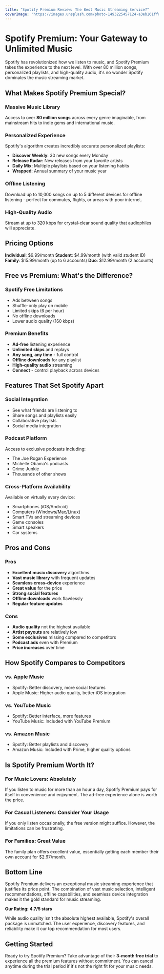 ```yaml
---
title: "Spotify Premium Review: The Best Music Streaming Service?"
coverImage: "https://images.unsplash.com/photo-1493225457124-a3eb161ffa5f?ixlib=rb-4.0.3&auto=format&fit=crop&w=1200&q=80"
---
```


# Spotify Premium: Your Gateway to Unlimited Music

Spotify has revolutionized how we listen to music, and Spotify Premium takes the experience to the next level. With over 80 million songs, personalized playlists, and high-quality audio, it's no wonder Spotify dominates the music streaming market.

## What Makes Spotify Premium Special?

### Massive Music Library
Access to over **80 million songs** across every genre imaginable, from mainstream hits to indie gems and international music.

### Personalized Experience
Spotify's algorithm creates incredibly accurate personalized playlists:
- **Discover Weekly**: 30 new songs every Monday
- **Release Radar**: New releases from your favorite artists
- **Daily Mix**: Multiple playlists based on your listening habits
- **Wrapped**: Annual summary of your music year

### Offline Listening
Download up to 10,000 songs on up to 5 different devices for offline listening - perfect for commutes, flights, or areas with poor internet.

### High-Quality Audio
Stream at up to 320 kbps for crystal-clear sound quality that audiophiles will appreciate.

## Pricing Options

**Individual**: $9.99/month
**Student**: $4.99/month (with valid student ID)
**Family**: $15.99/month (up to 6 accounts)
**Duo**: $12.99/month (2 accounts)

## Free vs Premium: What's the Difference?

### Spotify Free Limitations
- Ads between songs
- Shuffle-only play on mobile
- Limited skips (6 per hour)
- No offline downloads
- Lower audio quality (160 kbps)

### Premium Benefits
- **Ad-free** listening experience
- **Unlimited skips** and replays
- **Any song, any time** - full control
- **Offline downloads** for any playlist
- **High-quality audio** streaming
- **Connect** - control playback across devices

## Features That Set Spotify Apart

### Social Integration
- See what friends are listening to
- Share songs and playlists easily
- Collaborative playlists
- Social media integration

### Podcast Platform
Access to exclusive podcasts including:
- The Joe Rogan Experience
- Michelle Obama's podcasts
- Crime Junkie
- Thousands of other shows

### Cross-Platform Availability
Available on virtually every device:
- Smartphones (iOS/Android)
- Computers (Windows/Mac/Linux)
- Smart TVs and streaming devices
- Game consoles
- Smart speakers
- Car systems

## Pros and Cons

### Pros
- **Excellent music discovery** algorithms
- **Vast music library** with frequent updates
- **Seamless cross-device** experience
- **Great value** for the price
- **Strong social features**
- **Offline downloads** work flawlessly
- **Regular feature updates**

### Cons
- **Audio quality** not the highest available
- **Artist payouts** are relatively low
- **Some exclusives** missing compared to competitors
- **Podcast ads** even with Premium
- **Price increases** over time

## How Spotify Compares to Competitors

### vs. Apple Music
- Spotify: Better discovery, more social features
- Apple Music: Higher audio quality, better iOS integration

### vs. YouTube Music
- Spotify: Better interface, more features
- YouTube Music: Included with YouTube Premium

### vs. Amazon Music
- Spotify: Better playlists and discovery
- Amazon Music: Included with Prime, higher quality options

## Is Spotify Premium Worth It?

### For Music Lovers: Absolutely
If you listen to music for more than an hour a day, Spotify Premium pays for itself in convenience and enjoyment. The ad-free experience alone is worth the price.

### For Casual Listeners: Consider Your Usage
If you only listen occasionally, the free version might suffice. However, the limitations can be frustrating.

### For Families: Great Value
The family plan offers excellent value, essentially getting each member their own account for $2.67/month.

## Bottom Line

Spotify Premium delivers an exceptional music streaming experience that justifies its price point. The combination of vast music selection, intelligent recommendations, offline capabilities, and seamless device integration makes it the gold standard for music streaming.

**Our Rating: 4.7/5 stars**

While audio quality isn't the absolute highest available, Spotify's overall package is unmatched. The user experience, discovery features, and reliability make it our top recommendation for most users.

## Getting Started

Ready to try Spotify Premium? Take advantage of their **3-month free trial** to experience all the premium features without commitment. You can cancel anytime during the trial period if it's not the right fit for your music needs.
